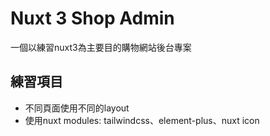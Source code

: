 # Nuxt 3 Shop Admin

一個以練習nuxt3為主要目的購物網站後台專案


## 練習項目

- 不同頁面使用不同的layout
- 使用nuxt modules: tailwindcss、element-plus、nuxt icon

